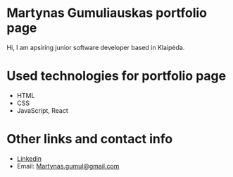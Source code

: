 # Martynas Gumuliauskas portfolio page

Hi, I am apsiring junior software developer based in Klaipėda.

# Used technologies for portfolio page

- HTML
- CSS
- JavaScript, React

# Other links and contact info

- <a href="https://www.linkedin.com/in/martynasgum/">Linkedin</a>
- Email: Martynas.gumul@gmail.com
